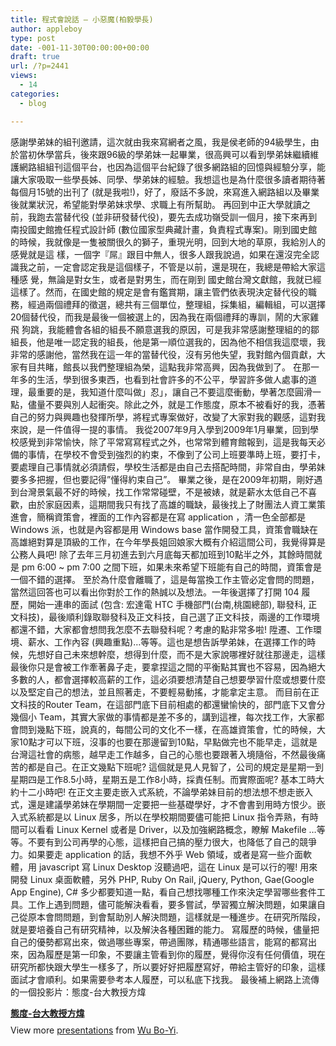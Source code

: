 ```yaml
---
title: 程式會說話 – 小惡魔(柏毅學長)
author: appleboy
type: post
date: -001-11-30T00:00:00+00:00
draft: true
url: /?p=2441
views:
  - 14
categories:
  - blog

---
```

感謝學弟妹的組刊邀請，這次就由我來寫網者之風，我是侯老師的94級學生，由於當初休學當兵，後來跟96級的學弟妹一起畢業，很高興可以看到學弟妹繼續維護網路組組刊這個平台，也因為這個平台紀錄了很多網路組的回憶與經驗分享，能讓大家吸取一些學長姊、同學、學弟妹的經驗。我想這也是為什麼很多讀者期待著每個月15號的出刊了 (就是我啦!)，好了，廢話不多說，來寫進入網路組以及畢業後就業狀況，希望能對學弟妹求學、求職上有所幫助。 再回到中正大學就讀之前，我跑去當替代役 (並非研發替代役)，要先去成功嶺受訓一個月，接下來再到南投國史館擔任程式設計師 (數位國家型典藏計畫，負責程式專案)。剛到國史館的時候，我就像是一隻被關很久的獅子，重現光明，回到大地的草原，我給別人的感覺就是這 樣，一個字『屌』跟目中無人，很多人跟我說過，如果在還沒完全認識我之前，一定會認定我是這個樣子，不管是以前，還是現在，我總是帶給大家這種感 覺，無論是對女生，或者是對男生，而在剛到 國史館台灣文獻館，我就已經這樣了。然而，在國史館的規定是會有鑑賞期，讓主管們依表現決定替代役的職務，經過兩個禮拜的徵選，總共有三個單位，整理組，採集組，編輯組，可以選擇20個替代役，而我是最後一個被選上的，因為我在兩個禮拜的專訓，鬧的大家雞飛 狗跳，我能體會各組的組長不願意選我的原因，可是我非常感謝整理組的的鄒組長，他是唯一認定我的組長，他是第一順位選我的，因為他不相信我這麼壞，我非常的感謝他，當然我在這一年的當替代役，沒有另他失望，我對館內個貢獻，大家有目共睹，館長以我們整理組為榮，這點我非常高興，因為我做到了。 在那一年多的生活，學到很多東西，也看到社會許多的不公平，學習許多做人處事的道理，最重要的是，我知道什麼叫做」忍」，讓自己不要這麼衝動，學著怎麼圓滑一點，儘量不要與別人起衝突。除此之外，就是工作態度，原本不被看好的我，憑著自己的努力與興趣也發揮所學，將程式專案做好，改變了大家對我的觀感，這對我來說，是一件值得一提的事情。 我從2007年9月入學到2009年1月畢業，回到學校感覺到非常愉快，除了平常寫寫程式之外，也常常到體育館報到，這是我每天必備的事情，在學校不會受到強烈的約束，不像到了公司上班要準時上班，要打卡，要處理自己事情就必須請假，學校生活都是由自己去搭配時間，非常自由，學弟妹要多多把握，但也要記得&#8221;懂得約束自己&#8221;。 畢業之後，是在2009年初期，剛好遇到台灣景氣最不好的時候，找工作常常碰壁，不是被婊，就是薪水太低自己不喜歡，由於家庭因素，這期間我只有找了高雄的職缺，最後找上了財團法人資工業策進會，簡稱資策會，裡面的工作內容都是在寫 application ，清一色全部都是 Windows 派，也就是內容都是用 Windows base 當作開發工具，資策會職缺在高雄絕對算是頂級的工作，在今年學長姐回娘家大概有介紹這間公司，我覺得算是公務人員吧! 除了去年三月初進去到六月底每天都加班到10點半之外，其餘時間就是 pm 6:00 ~ pm 7:00 之間下班，如果未來希望下班能有自己的時間，資策會是一個不錯的選擇。 至於為什麼會離職了，這是每當換工作主管必定會問的問題，當然這回答也可以看出你對於工作的熱誠以及想法。一年後選擇了打開 104 履歷，開始一連串的面試 (包含: 宏達電 HTC 手機部門(台南,桃園總部), 聯發科, 正文科技)，最後順利錄取聯發科及正文科技，自己選了正文科技，兩邊的工作環境都還不錯，大家都會想問我怎麼不去聯發科呢？考慮的點非常多啦! 陞遷、工作環境、薪水、工作內容 (興趣重點)…等等。這也是想告訴學弟妹，在選擇工作的時候，先想好自己未來想幹麼，想得到什麼，而不是大家說哪裡好就往那邊走，這樣最後你只是會被工作牽著鼻子走，要拿捏這之間的平衡點其實也不容易，因為絕大多數的人，都會選擇較高薪的工作，這必須要想清楚自己想要學習什麼或想要什麼以及堅定自己的想法，並且照著走，不要輕易動搖，才能拿定主意。 而目前在正文科技的Router Team，在這部門底下目前相處的都還蠻愉快的，部門底下又會分幾個小 Team，其實大家做的事情都是差不多的，講到這裡，每次找工作，大家都會問到幾點下班，說真的，每間公司的文化不一樣，在高雄資策會，忙的時候，大家10點才可以下班，沒事的也要在那邊留到10點，早點做完也不能早走，這就是台灣這社會的病態，越早走工作越多，自己的心態也要跟著入境隨俗，不然最後痛苦的都是自己。在正文幾點下班呢? 這個就是見人見智了，公司的規定是星期一到星期四是工作8.5小時，星期五是工作8小時，採責任制。而實際面呢? 基本工時大約十二小時吧! 在正文主要走嵌入式系統，不論學弟妹目前的想法想不想走嵌入式，還是建議學弟妹在學期間一定要把一些基礎學好，才不會書到用時方恨少。嵌入式系統都是以 Linux 居多，所以在學校期間要儘可能把 Linux 指令弄熟，有時間可以看看 Linux Kernel 或者是 Driver，以及加強網路概念，瞭解 Makefile …等等。不要有到公司再學的心態，這樣把自己搞的壓力很大，也降低了自己的競爭力。如果要走 application 的話，我想不外乎 Web 領域，或者是寫一些介面軟體，用 javascript 寫 Linux Desktop 沒聽過吧，這在 Linux 是可以行的喔! 用來開發 Linux 桌面軟體，另外 PHP, Ruby On Rail, jQuery, Python, Gae(Google App Engine), C# 多少都要知道一點，看自己想找哪種工作來決定學習哪些套件工具。工作上遇到問題，儘可能解決看看，要多嘗試，學習獨立解決問題，如果讓自己從原本會問問題，到會幫助別人解決問題，這樣就是一種進步。在研究所階段，就是要培養自己有研究精神，以及解決各種困難的能力。 寫履歷的時候，儘量把自己的優勢都寫出來，做過哪些專案，帶過團隊，精通哪些語言，能寫的都寫出來，因為履歷是第一印象，不要讓主管看到你的履歷，覺得你沒有任何價值，現在研究所都快跟大學生一樣多了，所以要好好把履歷寫好，帶給主管好的印象，這樣面試才會順利。如果需要參考本人履歷，可以私底下找我。 最後補上網路上流傳的一個投影片：態度-台大教授方煒 

<div style="width:425px" id="__ss_5372278">
  <strong style="display:block;margin:12px 0 4px"><a href="http://www.slideshare.net/appleboy/ss-5372278" title="態度-台大教授方煒">態度-台大教授方煒</a></strong>
  
  <div style="padding:5px 0 12px">
    View more <a href="http://www.slideshare.net/">presentations</a> from <a href="http://www.slideshare.net/appleboy">Wu Bo-Yi</a>.
  </div>
</div>